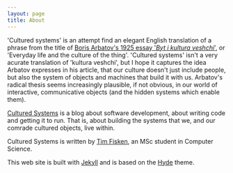 ```yaml
---
layout: page
title: About
---
```

'Cultured systems' is an attempt find an elegant English translation of a phrase from the title of [Boris Arbatov's 1925 essay '*Byt i kultura veshchi*'](https://www.jstor.org/stable/779022), or 'Everyday life and the culture of the thing'. 'Cultured systems' isn't a very acurate translation of 'kultura veshchi', but I hope it captures the idea Arbatov expresses in his article, that our culture doesn't just include people, but also the system of objects and machines that build it with us. Arbatov's radical thesis seems increasingly plausible, if not obvious, in our world of interactive, communicative objects (and the hidden systems which enable them).

[Cultured Systems](https://cultured.systems/) is a blog about software development, about writing code and getting it to run. That is, about building the systems that we, and our comrade cultured objects, live within. 

Cultured Systems is written by [Tim Fisken](https://www.timfisken.org/), an MSc student in Computer Science.

This web site is built with [Jekyll](https://jekyllrb.com/) and is based on the [Hyde](http://hyde.getpoole.com/) theme. 
